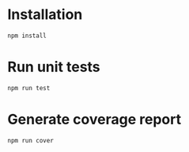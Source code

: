 # Installation
```npm install```
# Run unit tests
```npm run test```
# Generate coverage report
```npm run cover```
